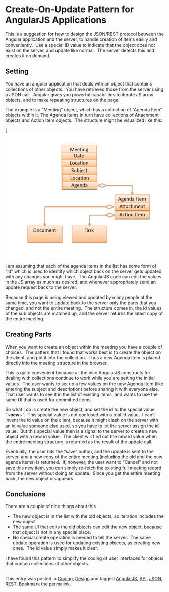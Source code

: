 #  Create-On-Update Pattern for AngularJS Applications

This is a suggestion for how to design the JSON/REST protocol between the Angular application and the server, to handle creation of items easily and conveniently.  Use a special ID value to indicate that the object does not exist on the server, and update like normal.  The server detects this and creates it on demand.

## Setting

You have an angular application that deals with an object that contains collections of other objects.  You have retrieved those from the server using a JSON call.  Angular gives you powerful capabilities to iterate JS array objects, and to make repeating structures on the page.  

The example is a “Meeting” object, which has a collection of “Agenda Item” objects within it. The Agenda Items in turn have collections of Attachment objects and Action Item objects.  The structure might be visualized like this:  

[![MeetingStructure](create-on-update-pattern-img1.png)  

I am assuming that each of the agenda items in the list has some form of “id” which is used to identify which object back on the server gets updated with any changes you might have.  The AngularJS code can edit the values in the JS array as much as desired, and whenever appropriately send an update request back to the server.  

Because this page is being viewed and updated by many people at the same time, you want to update back to the server only the parts that you changed, and not the entire meeting.  The structure comes in, the id values of the sub objects are matched up, and the server returns the latest copy of the entire meeting.

## Creating Parts

When you want to create an object within the meeting you have a couple of choices.  The pattern that I found that works best is to create the object on the client, and put it into the collection.  Thus a new Agenda Item is placed directly into the meeting structure in the browser.  

This is quite convenient because all the nice AngularJS constructs for dealing with collections continue to work while you are setting the initial values.  The user wants to set up a few values on the new Agenda Item (like entering the subject and description) before sharing it with everyone else. That user wants to see it in the list of existing items, and wants to use the same UI that is used for committed items.  

So what I do is create the new object, and set the id to the special value “**~new~**“.  This special value is not confused with a real id value.  I can’t invent the id value on the client, because it might clash on the server with an id value someone else used, so you have to let the server assign the id value.  But this special value then is a signal to the server to create a new object with a new id value.  The client will find out the new id value when the entire meeting structure is returned as the result of the update call.  

Eventually, the user hits the “save” button, and the update is sent to the server, and a new copy of the entire meeting (including the old and the new agenda items) is returned.  If, however, the user want to “Cancel” and not save this new item, you can simply re-fetch the existing full meeting record from the server without doing an update.  Since you get the entire meeting back, the new object disappears.

## Conclusions

There are a couple of nice things about this

*   The new object is in the list with the old objects, so iteration includes the new object
*   The same UI that edits the old objects can edit the new object, because that object is not in any special place.
*   No special create operation is needed to tell the server.  The same update operation is used for updating existing objects, as creating new ones.  The id value simply makes it clear.

I have found this pattern to simplify the coding of user interfaces for objects that contain collections of other objects.  
 

This entry was posted in [Coding](https://agiletribe.purplehillsbooks.com/category/coding/), [Design](https://agiletribe.purplehillsbooks.com/category/design/) and tagged [AngularJS](https://agiletribe.purplehillsbooks.com/tag/angularjs/), [API](https://agiletribe.purplehillsbooks.com/tag/api/), [JSON](https://agiletribe.purplehillsbooks.com/tag/json/), [REST](https://agiletribe.purplehillsbooks.com/tag/rest/). Bookmark the [permalink](https://agiletribe.purplehillsbooks.com/2015/06/11/create-on-update-pattern-for-angularjs-applications/ "Permalink to Create-On-Update Pattern for AngularJS Applications").